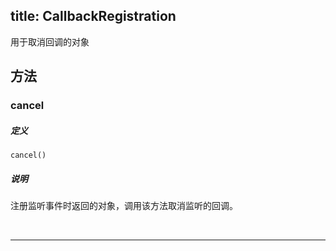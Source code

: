 title: CallbackRegistration
---

用于取消回调的对象

## 方法

### cancel

##### 定义

`cancel()`

##### 说明

注册监听事件时返回的对象，调用该方法取消监听的回调。

</br>

---
